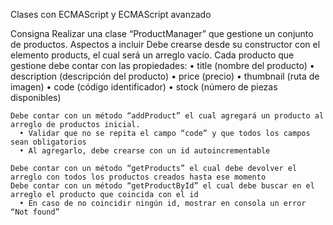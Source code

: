 Clases con ECMAScript y ECMAScript avanzado

Consigna
Realizar una clase “ProductManager” que gestione un conjunto de productos.
Aspectos a incluir
    Debe crearse desde su constructor con el elemento products, el cual será un arreglo vacío.
    Cada producto que gestione debe contar con las propiedades:
      •	title (nombre del producto)
      •	description (descripción del producto)
      •	price (precio)
      •	thumbnail (ruta de imagen)
      •	code (código identificador)
      •	stock (número de piezas disponibles)

    Debe contar con un método “addProduct” el cual agregará un producto al arreglo de productos inicial.
      •	Validar que no se repita el campo “code” y que todos los campos sean obligatorios
      •	Al agregarlo, debe crearse con un id autoincrementable
      
    Debe contar con un método “getProducts” el cual debe devolver el arreglo con todos los productos creados hasta ese momento
    Debe contar con un método “getProductById” el cual debe buscar en el arreglo el producto que coincida con el id
      •	En caso de no coincidir ningún id, mostrar en consola un error “Not found”

